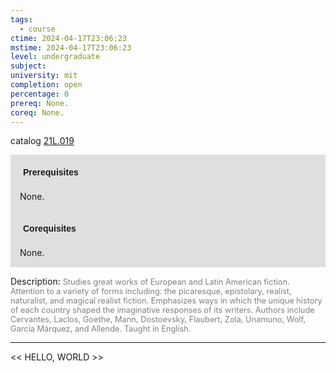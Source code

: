 ```yaml
---
tags:
  - course
ctime: 2024-04-17T23:06:23
mstime: 2024-04-17T23:06:23
level: undergraduate
subject: 
university: mit
completion: open
percentage: 0
prereq: None.
coreq: None.
---
```


catalog [21L.019](http://student.mit.edu/catalog/m21La.html#21L.019)

<span style="display: block; padding: 15px; background-color: rgb(100, 100, 100, 0.2);"><font id="m_prereq2417_0" style="display: block; font-family: Arial, sans-serif; font-weight: bold; padding: 5px">Prerequisites</font><br><span id="prereq2417_0">None.</span></span>
<span style="display: block; padding: 15px; background-color: rgb(100, 100, 100, 0.2);"><font id="m_coreq2417_0" style="display: block; font-family: Arial, sans-serif; font-weight: bold; padding: 5px">Corequisites</font><br><span id="coreq2417_0">None.</span></span>

<font style="">Description:</font>
<font style="color: grey; font-size: 0.8rem;">Studies great works of European and Latin American fiction. Attention to a variety of forms including: the picaresque, epistolary, realist, naturalist, and magical realist fiction. Emphasizes ways in which the unique history of each country shaped the imaginative responses of its writers. Authors include Cervantes, Laclos, Goethe, Mann, Dostoevsky, Flaubert, Zola, Unamuno, Wolf, García Márquez, and Allende. Taught in English.</font>



---

<< HELLO, WORLD >>

